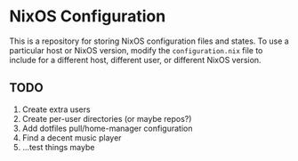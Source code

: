 # NixOS Configuration

This is a repository for storing NixOS configuration files and states. To use a particular host or NixOS version, modify the `configuration.nix` file to include for a different host, different user, or different NixOS version.

## TODO

1. Create extra users
2. Create per-user directories (or maybe repos?)
3. Add dotfiles pull/home-manager configuration
4. Find a decent music player
5. ...test things maybe
